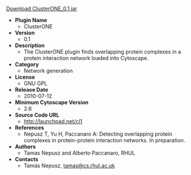 <a href="ClusterONE_0.1.jar">Download ClusterONE_0.1.jar</a>

* __Plugin Name__
  * ClusterONE
* __Version__
  * 0.1
* __Description__
  * The ClusterONE plugin finds overlapping protein complexes in a protein interaction network loaded into Cytoscape.
* __Category__
  * Network generation
* __License__
  * GNU GPL
* __Release Date__
  * 2010-07-12
* __Minimum Cytoscape Version__
  * 2.6
* __Source Code URL__
  * http://launchpad.net/cl1
* __References__
  * Nepusz T, Yu H, Paccanaro A: Detecting overlapping protein complexes in protein-protein interaction networks. In preparation.
* __Authors__
  * Tamas Nepusz and Alberto Paccanaro, RHUL
* __Contacts__
  * Tamás Nepusz, tamas@cs.rhul.ac.uk
